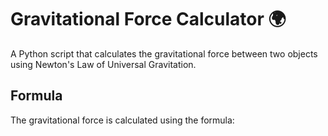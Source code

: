 # Gravitational Force Calculator 🌍

A Python script that calculates the gravitational force between two objects using Newton's Law of Universal Gravitation.

## Formula
The gravitational force is calculated using the formula: